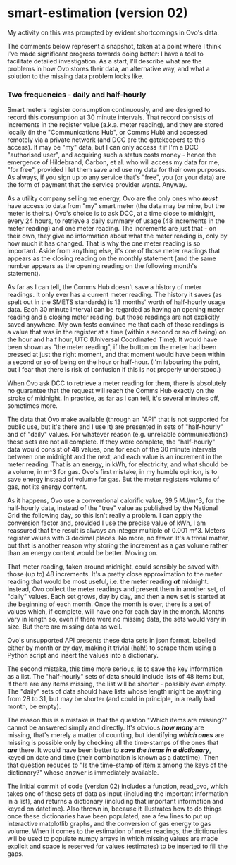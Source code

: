 # smart-estimation (version 02)
My activity on this was prompted by evident shortcomings in Ovo's data.

The comments below represent a snapshot, taken at a point where I think I've made significant progress towards doing better: I have a tool to facilitate detailed investigation. As a start, I'll describe what are the problems in how Ovo stores their data, an alternative way, and what a solution to the missing data problem looks like.

### Two frequencies - daily and half-hourly

Smart meters register consumption continuously, and are designed to record this consumption at 30 minute intervals. That record consists of increments in the register value (a.k.a. meter reading), and they are stored locally (in the "Communications Hub", or Comms Hub) and accessed remotely via a private network (and DCC are the gatekeepers to this access). It may be "my" data, but I can only access it if I'm a DCC "authorised user", and acquiring such a status costs money - hence the emergence of Hildebrand, Carbon, et al. who will access my data for me, "for free", provided I let them save and use my data for their own purposes. As always, if you sign up to any service that's "free", you (or your data) are the form of payment that the service provider wants. Anyway.

As a utility company selling me energy, Ovo are the only ones who ***must*** have access to data from "my" smart meter (the data may be mine, but the meter is theirs.) Ovo's choice is to ask DCC, at a time close to midnight, every 24 hours, to retrieve a daily summary of usage (48 increments in the meter reading) and one meter reading. The increments are just that - on their own, they give no information about what the meter reading is, only by how much it has changed. That is why the one meter reading is so important. Aside from anything else, it's one of those meter readings that appears as the closing reading on the monthly statement (and the same number appears as the opening reading on the following month's statement).

As far as I can tell, the Comms Hub doesn't save a history of meter readings. It only ever has a current meter reading. The history it saves (as spelt out in the SMETS standards) is 13 months' worth of half-hourly usage data. Each 30 minute interval can be regarded as having an opening meter reading and a closing meter reading, but those readings are not explicitly saved anywhere. My own tests convince me that each of those readings is a value that was in the register at a time (within a second or so of being) on the hour and half hour, UTC (Universal Coordinated Time). It would have been shown as "the meter reading", if the button on the meter had been pressed at just the right moment, and that moment would have been within a second or so of being on the hour or half-hour. (I'm labouring the point, but I fear that there is risk of confusion if this is not properly understood.)

When Ovo ask DCC to retrieve a meter reading for them, there is absolutely no guarantee that the request will reach the Comms Hub exactly on the stroke of midnight. In practice, as far as I can tell, it's several minutes off, sometimes more.

The data that Ovo make available (through an "API" that is not supported for public use, but it's there and I use it) are presented in sets of "half-hourly" and of "daily" values. For whatever reason (e.g. unreliable communications) these sets are not all complete. If they were complete, the "half-hourly" data would consist of 48 values, one for each of the 30 minute intervals between one midnight and the next, and each value is an increment in the meter reading. That is an energy, in kWh, for electricity, and what should be a volume, in m^3 for gas. Ovo's first mistake, in my humble opinion, is to save energy instead of volume for gas. But the meter registers volume of gas, not its energy content.

As it happens, Ovo use a conventional calorific value, 39.5 MJ/m^3, for the half-hourly data, instead of the "true" value as published by the National Grid the following day, so this isn't really a problem. I can apply the conversion factor and, provided I use the precise value of kWh, I am reassured that the result is always an integer multiple of 0.001 m^3. Meters register values with 3 decimal places. No more, no fewer. It's a trivial matter, but that is another reason why storing the increment as a gas volume rather than an energy content would be better. Moving on.

That meter reading, taken around midnight, could sensibly be saved with those (up to) 48 increments. It's a pretty close approximation to the meter reading that would be most useful, i.e. the meter reading ***at*** midnight. Instead, Ovo collect the meter readings and present them in another set, of "daily" values. Each set grows, day by day, and then a new set is started at the beginning of each month. Once the month is over, there is a set of values which, if complete, will have one for each day in the month. Months vary in length so, even if there were no missing data, the sets would vary in size. But there are missing data as well.

Ovo's unsupported API presents these data sets in json format, labelled either by month or by day, making it trivial (hah!) to scrape them using a Python script and insert the values into a dictionary.

The second mistake, this time more serious, is to save the key information as a list. The "half-hourly" sets of data should include lists of 48 items but, if there are any items missing, the list will be shorter - possibly even empty. The "daily" sets of data should have lists whose length might be anything from 28 to 31, but may be shorter (and could in principle, in a really bad month, be empty).

The reason this is a mistake is that the question "Which items are missing?" cannot be answered simply and directly. It's obvious ***how many*** are missing, that's merely a matter of counting, but identifying ***which ones*** are missing is possible only by checking all the time-stamps of the ones that ***are*** there. It would have been better to ***save the items in a dictionary***, keyed on date and time (their combination is known as a datetime). Then that question reduces to "Is the time-stamp of item x among the keys of the dictionary?" whose answer is immediately available.

The initial commit of code (version 02) includes a function, read_ovo, which takes one of these sets of data as input (including the important information in a list), and returns a dictionary (including that important information and keyed on datetime). Also thrown in, because it illustrates how to do things once these dictionaries have been populated, are a few lines to put up interactive matplotlib graphs, and the conversion of gas energy to gas volume. When it comes to the estimation of meter readings, the dictionaries will be used to populate numpy arrays in which missing values are made explicit and space is reserved for values (estimates) to be inserted to fill the gaps.